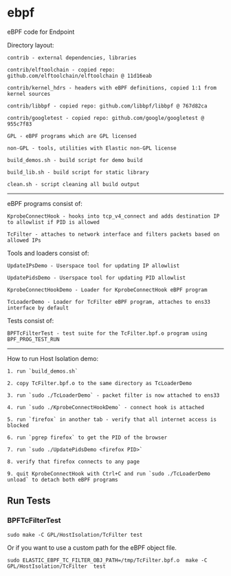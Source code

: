 # ebpf
eBPF code for Endpoint

Directory layout:

    contrib - external dependencies, libraries

    contrib/elftoolchain - copied repo: github.com/elftoolchain/elftoolchain @ 11d16eab

    contrib/kernel_hdrs - headers with eBPF definitions, copied 1:1 from kernel sources

    contrib/libbpf - copied repo: github.com/libbpf/libbpf @ 767d82ca

    contrib/googletest - copied repo: github.com/google/googletest @ 955c7f83

    GPL - eBPF programs which are GPL licensed

    non-GPL - tools, utilities with Elastic non-GPL license

    build_demos.sh - build script for demo build

    build_lib.sh - build script for static library

    clean.sh - script cleaning all build output

---------------------------------------------------------
eBPF programs consist of:

    KprobeConnectHook - hooks into tcp_v4_connect and adds destination IP to allowlist if PID is allowed

    TcFilter - attaches to network interface and filters packets based on allowed IPs

Tools and loaders consist of:

    UpdateIPsDemo - Userspace tool for updating IP allowlist

    UpdatePidsDemo - Userspace tool for updating PID allowlist

    KprobeConnectHookDemo - Loader for KprobeConnectHook eBPF program

    TcLoaderDemo - Loader for TcFilter eBPF program, attaches to ens33 interface by default

Tests consist of:

    BPFTcFilterTest - test suite for the TcFilter.bpf.o program using BPF_PROG_TEST_RUN

---------------------------------------------------------
How to run Host Isolation demo:

    1. run `build_demos.sh`

    2. copy TcFilter.bpf.o to the same directory as TcLoaderDemo

    3. run `sudo ./TcLoaderDemo` - packet filter is now attached to ens33

    4. run `sudo ./KprobeConnectHookDemo` - connect hook is attached

    5. run `firefox` in another tab - verify that all internet access is blocked

    6. run `pgrep firefox` to get the PID of the browser

    7. run `sudo ./UpdatePidsDemo <firefox PID>`

    8. verify that firefox connects to any page

    9. quit KprobeConnectHook with Ctrl+C and run `sudo ./TcLoaderDemo unload` to detach both eBPF programs



## Run Tests

### BPFTcFilterTest

```
sudo make -C GPL/HostIsolation/TcFilter test
```

Or if you want to use a custom path for the eBPF object file.

```
sudo ELASTIC_EBPF_TC_FILTER_OBJ_PATH=/tmp/TcFilter.bpf.o  make -C GPL/HostIsolation/TcFilter  test
```
